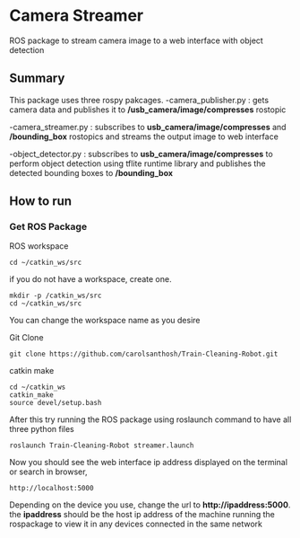 # Camera Streamer
ROS package to stream camera image to a web interface with object detection

## Summary
This package uses three rospy pakcages.
-camera_publisher.py : gets camera data and publishes it to **/usb_camera/image/compresses** rostopic 

-camera_streamer.py :  subscribes to **usb_camera/image/compresses** and **/bounding_box** rostopics and streams the output image to web interface

-object_detector.py : subscribes to **usb_camera/image/compresses** to perform object detection using tflite runtime library and publishes the detected bounding boxes to  **/bounding_box**


    
## How to run

### Get ROS Package
ROS workspace

    cd ~/catkin_ws/src
if you do not have a workspace, create one.

    mkdir -p /catkin_ws/src
    cd ~/catkin_ws/src
You can change the workspace name as you desire

Git Clone


    git clone https://github.com/carolsanthosh/Train-Cleaning-Robot.git

catkin make

    cd ~/catkin_ws
    catkin_make
    source devel/setup.bash
    
After this try running the ROS package using roslaunch command to have all three python files

    roslaunch Train-Cleaning-Robot streamer.launch

Now you should see the web interface ip address displayed on the terminal 
or
search in browser,

    http://localhost:5000
Depending on the device you use, change the url to **http://ipaddress:5000**. the **ipaddress** should be the host ip address of the machine running the rospackage 
to view it in any devices connected in the same network
